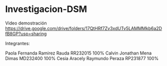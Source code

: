 # Investigacion-DSM

Video demostración
https://drive.google.com/drive/folders/17QtHRf7Zv3xdUTv5LAMMMkb6a2DfB8GP?usp=sharing

Integrantes:

Paola Fernanda Ramirez Rauda RR232015 100%
Calvin Jonathan Mena Dimas MD232400 100%
Cesia Aracely Raymundo Peraza RP231877 100%
